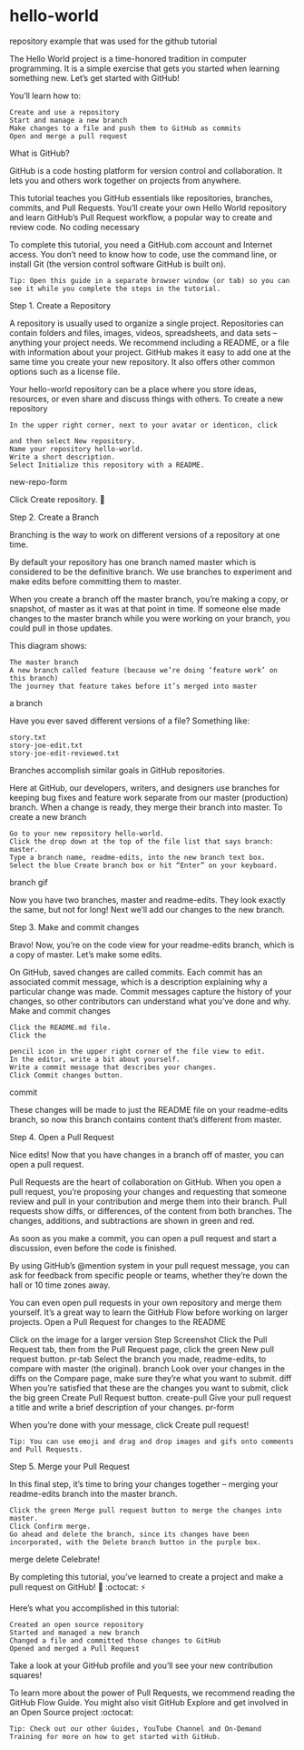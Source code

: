 # hello-world
repository example that was used for the github tutorial

The Hello World project is a time-honored tradition in computer programming. It is a simple exercise that gets you started when learning something new. Let’s get started with GitHub!

You’ll learn how to:

    Create and use a repository
    Start and manage a new branch
    Make changes to a file and push them to GitHub as commits
    Open and merge a pull request

What is GitHub?

GitHub is a code hosting platform for version control and collaboration. It lets you and others work together on projects from anywhere.

This tutorial teaches you GitHub essentials like repositories, branches, commits, and Pull Requests. You’ll create your own Hello World repository and learn GitHub’s Pull Request workflow, a popular way to create and review code.
No coding necessary

To complete this tutorial, you need a GitHub.com account and Internet access. You don’t need to know how to code, use the command line, or install Git (the version control software GitHub is built on).

    Tip: Open this guide in a separate browser window (or tab) so you can see it while you complete the steps in the tutorial.

Step 1. Create a Repository

A repository is usually used to organize a single project. Repositories can contain folders and files, images, videos, spreadsheets, and data sets – anything your project needs. We recommend including a README, or a file with information about your project. GitHub makes it easy to add one at the same time you create your new repository. It also offers other common options such as a license file.

Your hello-world repository can be a place where you store ideas, resources, or even share and discuss things with others.
To create a new repository

    In the upper right corner, next to your avatar or identicon, click 

    and then select New repository.
    Name your repository hello-world.
    Write a short description.
    Select Initialize this repository with a README.

new-repo-form

Click Create repository. :tada:

Step 2. Create a Branch

Branching is the way to work on different versions of a repository at one time.

By default your repository has one branch named master which is considered to be the definitive branch. We use branches to experiment and make edits before committing them to master.

When you create a branch off the master branch, you’re making a copy, or snapshot, of master as it was at that point in time. If someone else made changes to the master branch while you were working on your branch, you could pull in those updates.

This diagram shows:

    The master branch
    A new branch called feature (because we’re doing ‘feature work’ on this branch)
    The journey that feature takes before it’s merged into master

a branch

Have you ever saved different versions of a file? Something like:

    story.txt
    story-joe-edit.txt
    story-joe-edit-reviewed.txt

Branches accomplish similar goals in GitHub repositories.

Here at GitHub, our developers, writers, and designers use branches for keeping bug fixes and feature work separate from our master (production) branch. When a change is ready, they merge their branch into master.
To create a new branch

    Go to your new repository hello-world.
    Click the drop down at the top of the file list that says branch: master.
    Type a branch name, readme-edits, into the new branch text box.
    Select the blue Create branch box or hit “Enter” on your keyboard.

branch gif

Now you have two branches, master and readme-edits. They look exactly the same, but not for long! Next we’ll add our changes to the new branch.

Step 3. Make and commit changes

Bravo! Now, you’re on the code view for your readme-edits branch, which is a copy of master. Let’s make some edits.

On GitHub, saved changes are called commits. Each commit has an associated commit message, which is a description explaining why a particular change was made. Commit messages capture the history of your changes, so other contributors can understand what you’ve done and why.
Make and commit changes

    Click the README.md file.
    Click the 

    pencil icon in the upper right corner of the file view to edit.
    In the editor, write a bit about yourself.
    Write a commit message that describes your changes.
    Click Commit changes button.

commit

These changes will be made to just the README file on your readme-edits branch, so now this branch contains content that’s different from master.

Step 4. Open a Pull Request

Nice edits! Now that you have changes in a branch off of master, you can open a pull request.

Pull Requests are the heart of collaboration on GitHub. When you open a pull request, you’re proposing your changes and requesting that someone review and pull in your contribution and merge them into their branch. Pull requests show diffs, or differences, of the content from both branches. The changes, additions, and subtractions are shown in green and red.

As soon as you make a commit, you can open a pull request and start a discussion, even before the code is finished.

By using GitHub’s @mention system in your pull request message, you can ask for feedback from specific people or teams, whether they’re down the hall or 10 time zones away.

You can even open pull requests in your own repository and merge them yourself. It’s a great way to learn the GitHub Flow before working on larger projects.
Open a Pull Request for changes to the README

Click on the image for a larger version
Step 	Screenshot
Click the
Pull Request tab, then from the Pull Request page, click the green New pull request button. 	pr-tab
Select the branch you made, readme-edits, to compare with master (the original). 	branch
Look over your changes in the diffs on the Compare page, make sure they’re what you want to submit. 	diff
When you’re satisfied that these are the changes you want to submit, click the big green Create Pull Request button. 	create-pull
Give your pull request a title and write a brief description of your changes. 	pr-form

When you’re done with your message, click Create pull request!

    Tip: You can use emoji and drag and drop images and gifs onto comments and Pull Requests.

Step 5. Merge your Pull Request

In this final step, it’s time to bring your changes together – merging your readme-edits branch into the master branch.

    Click the green Merge pull request button to merge the changes into master.
    Click Confirm merge.
    Go ahead and delete the branch, since its changes have been incorporated, with the Delete branch button in the purple box.

merge delete
Celebrate!

By completing this tutorial, you’ve learned to create a project and make a pull request on GitHub! :tada: :octocat: :zap:

Here’s what you accomplished in this tutorial:

    Created an open source repository
    Started and managed a new branch
    Changed a file and committed those changes to GitHub
    Opened and merged a Pull Request

Take a look at your GitHub profile and you’ll see your new contribution squares!

To learn more about the power of Pull Requests, we recommend reading the GitHub Flow Guide. You might also visit GitHub Explore and get involved in an Open Source project :octocat:

    Tip: Check out our other Guides, YouTube Channel and On-Demand Training for more on how to get started with GitHub.
